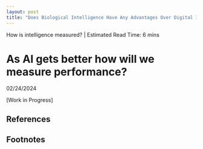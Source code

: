 ```yaml
---
layout: post
title: "Does Biological Intelligence Have Any Advantages Over Digital Intelligence?"
---
```


How is intelligence measured? <span>|</span> Estimated Read Time: 6 mins

# As AI gets better how will we measure performance? 
02/24/2024

[Work in Progress]

## References



## Footnotes


